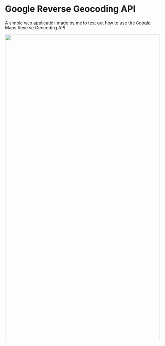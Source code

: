 # Google Reverse Geocoding API
A simple web application made by me to test out how to use the Google Maps Reverse Geocoding API

<img src="https://media.giphy.com/media/myMa00elT4i7S6CSSe/giphy.gif" width=100% height=1000px><br>



